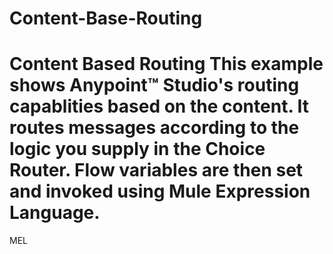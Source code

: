 # Content-Base-Routing
# Content Based Routing   This example shows Anypoint™ Studio's routing capablities based on the content. It routes messages according to the logic you supply in the Choice Router. Flow variables are then set and invoked using Mule Expression Language. 
MEL
